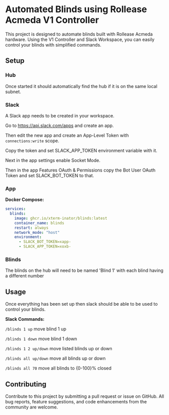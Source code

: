 # Automated Blinds using Rollease Acmeda V1 Controller

This project is designed to automate blinds built with Rollease Acmeda hardware. Using the V1 Controller and Slack Workspace, you can easily control your blinds with simplified commands.

## Setup
### Hub
Once started it should automatically find the hub if it is on the same local subnet.
### Slack
A Slack app needs to be created in your workspace.

Go to https://api.slack.com/apps and create an app.

Then edit the new app and create an App-Level Token with `connections:write` scope.

Copy the token and set SLACK_APP_TOKEN environment variable with it.

Next in the app settings enable Socket Mode.

Then in the app Features OAuth & Permissions copy the Bot User OAuth Token and set SLACK_BOT_TOKEN to that.

### App

**Docker Compose:**

```yml
services:
  blinds:
    image: ghcr.io/xterm-inator/blinds:latest
    container_name: blinds
    restart: always
    network_mode: "host"
    environment:
      - SLACK_BOT_TOKEN=xapp-
      - SLACK_APP_TOKEN=xoxb-
```

### Blinds
The blinds on the hub will need to be named 'Blind 1' with each blind having a different number

## Usage

Once everything has been set up then slack should be able to be used to control your blinds.

**Slack Commands:**

`/blinds 1 up` move blind 1 up

`/blinds 1 down` move blind 1 down

`/blinds 1 2 up/down` move listed blinds up or down 

`/blinds all up/down` move all blinds up or down 

`/blinds all 70` move all blinds to {0-100}% closed 

## Contributing
Contribute to this project by submitting a pull request or issue on GitHub. All bug reports, feature suggestions, and code enhancements from the community are welcome.
